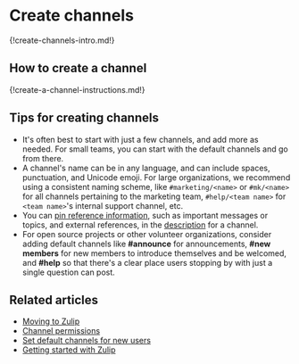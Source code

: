 # Create channels

{!create-channels-intro.md!}

## How to create a channel

{!create-a-channel-instructions.md!}

## Tips for creating channels

* It's often best to start with just a few channels, and add more as
  needed. For small teams, you can start with the default channels
  and go from there.
* A channel's name can be in any language, and can include spaces, punctuation,
  and Unicode emoji. For large organizations, we recommend using a consistent naming
  scheme, like `#marketing/<name>` or `#mk/<name>` for all channels
  pertaining to the marketing team, `#help/<team name>` for
  `<team name>`'s internal support channel, etc.
* You can [pin reference information](/help/pin-information), such as important
  messages or topics, and external references, in the
  [description](/help/view-channel-information#view-channel-description) for a
  channel.
* For open source projects or other volunteer organizations, consider
  adding default channels like **#announce** for announcements, **#new
  members** for new members to introduce themselves and be welcomed,
  and **#help** so that there's a clear place users stopping by with
  just a single question can post.

## Related articles

* [Moving to Zulip](/help/moving-to-zulip)
* [Channel permissions](/help/channel-permissions)
* [Set default channels for new users](/help/set-default-channels-for-new-users)
* [Getting started with Zulip](/help/getting-started-with-zulip)
